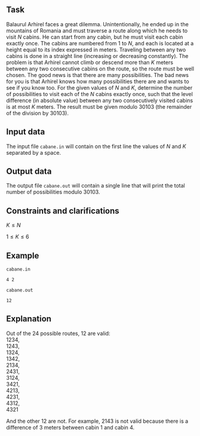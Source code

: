## Task

Balaurul Arhirel faces a great dilemma. Unintentionally, he ended up in the mountains of Romania and must traverse a route along which he needs to visit $N$ cabins. He can start from any cabin, but he must visit each cabin exactly once. The cabins are numbered from $1$ to $N$, and each is located at a height equal to its index expressed in meters. Traveling between any two cabins is done in a straight line (increasing or decreasing constantly). The problem is that Arhirel cannot climb or descend more than $K$ meters between any two consecutive cabins on the route, so the route must be well chosen. The good news is that there are many possibilities. The bad news for you is that Arhirel knows how many possibilities there are and wants to see if you know too. For the given values of $N$ and $K$, determine the number of possibilities to visit each of the $N$ cabins exactly once, such that the level difference (in absolute value) between any two consecutively visited cabins is at most $K$ meters. The result must be given modulo $30103$ (the remainder of the division by $30103$).

## Input data

The input file `cabane.in` will contain on the first line the values of $N$ and $K$ separated by a space.

## Output data

The output file `cabane.out` will contain a single line that will print the total number of possibilities modulo $30103$.

## Constraints and clarifications

$K \leq N$

$1 \leq K \leq 6$

## Example

`cabane.in`  
```
4 2
```

`cabane.out`  
```
12
```

## Explanation

Out of the $24$ possible routes, $12$ are valid:  
$1 2 3 4$,  
$1 2 4 3$,  
$1 3 2 4$,  
$1 3 4 2$,  
$2 1 3 4$,  
$2 4 3 1$,  
$3 1 2 4$,  
$3 4 2 1$,  
$4 2 1 3$,  
$4 2 3 1$,  
$4 3 1 2$,  
$4 3 2 1$

And the other $12$ are not. For example, $2 1 4 3$ is not valid because there is a difference of $3$ meters between cabin $1$ and cabin $4$.